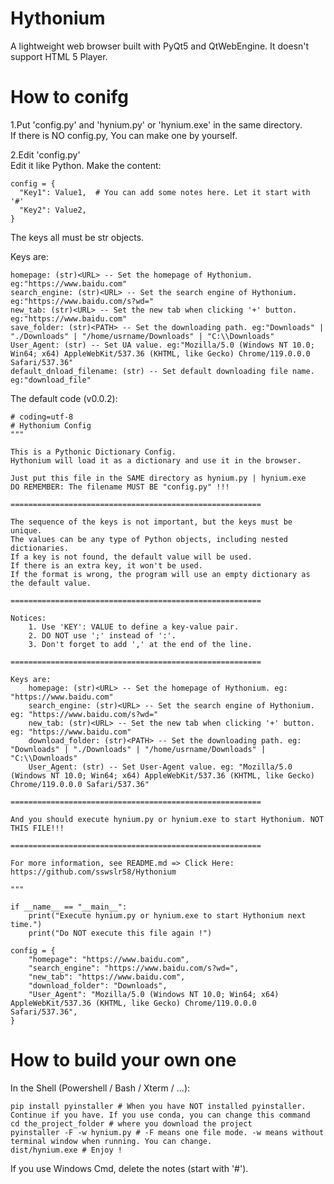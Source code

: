 # Hythonium
A lightweight web browser built with PyQt5 and QtWebEngine.
It doesn't support HTML 5 Player.
# How to conifg
1.Put 'config.py' and 'hynium.py' or 'hynium.exe' in the same directory.  
If there is NO config.py, You can make one by yourself.
  
2.Edit 'config.py'  
Edit it like Python. Make the content:

    config = {
      "Key1": Value1,  # You can add some notes here. Let it start with '#'
      "Key2": Value2,
    }
  The keys all must be str objects. 
  
  Keys are:
  
    homepage: (str)<URL> -- Set the homepage of Hythonium. eg:"https://www.baidu.com"
    search_engine: (str)<URL> -- Set the search engine of Hythonium. eg:"https://www.baidu.com/s?wd="
    new_tab: (str)<URL> -- Set the new tab when clicking '+' button. eg:"https://www.baidu.com"
    save_folder: (str)<PATH> -- Set the downloading path. eg:"Downloads" | "./Downloads" | "/home/usrname/Downloads" | "C:\\Downloads"
    User_Agent: (str) -- Set UA value. eg:"Mozilla/5.0 (Windows NT 10.0; Win64; x64) AppleWebKit/537.36 (KHTML, like Gecko) Chrome/119.0.0.0 Safari/537.36"
    default_dnload_filename: (str) -- Set default downloading file name. eg:"download_file"
The default code (v0.0.2):

    # coding=utf-8
    # Hythonium Config
    """
    
    This is a Pythonic Dictionary Config.
    Hythonium will load it as a dictionary and use it in the browser.
    
    Just put this file in the SAME directory as hynium.py | hynium.exe
    DO REMEMBER: The filename MUST BE "config.py" !!!
    
    ========================================================
    
    The sequence of the keys is not important, but the keys must be unique.
    The values can be any type of Python objects, including nested dictionaries.
    If a key is not found, the default value will be used.
    If there is an extra key, it won't be used.
    If the format is wrong, the program will use an empty dictionary as the default value.
    
    ========================================================
    
    Notices:
        1. Use 'KEY': VALUE to define a key-value pair.
        2. DO NOT use ';' instead of ':'.
        3. Don't forget to add ',' at the end of the line.
    
    ========================================================
    
    Keys are:
        homepage: (str)<URL> -- Set the homepage of Hythonium. eg: "https://www.baidu.com"
        search_engine: (str)<URL> -- Set the search engine of Hythonium. eg: "https://www.baidu.com/s?wd="
        new_tab: (str)<URL> -- Set the new tab when clicking '+' button. eg: "https://www.baidu.com"
        download_folder: (str)<PATH> -- Set the downloading path. eg: "Downloads" | "./Downloads" | "/home/usrname/Downloads" | "C:\\Downloads"
        User_Agent: (str) -- Set User-Agent value. eg: "Mozilla/5.0 (Windows NT 10.0; Win64; x64) AppleWebKit/537.36 (KHTML, like Gecko) Chrome/119.0.0.0 Safari/537.36"
    
    ========================================================
    
    And you should execute hynium.py or hynium.exe to start Hythonium. NOT THIS FILE!!!
    
    ========================================================
    
    For more information, see README.md => Click Here: https://github.com/sswslr58/Hythonium
    
    """
    
    if __name__ == "__main__":
        print("Execute hynium.py or hynium.exe to start Hythonium next time.")
        print("Do NOT execute this file again !")
    
    config = {
        "homepage": "https://www.baidu.com",
        "search_engine": "https://www.baidu.com/s?wd=",
        "new_tab": "https://www.baidu.com",
        "download_folder": "Downloads",
        "User_Agent": "Mozilla/5.0 (Windows NT 10.0; Win64; x64) AppleWebKit/537.36 (KHTML, like Gecko) Chrome/119.0.0.0 Safari/537.36",
    }


# How to build your own one
In the Shell (Powershell / Bash / Xterm / ...):

    pip install pyinstaller # When you have NOT installed pyinstaller. Continue if you have. If you use conda, you can change this command
    cd the_project_folder # where you download the project
    pyinstaller -F -w hynium.py # -F means one file mode. -w means without terminal window when running. You can change.
    dist/hynium.exe # Enjoy !

If you use Windows Cmd, delete the notes (start with '#').
